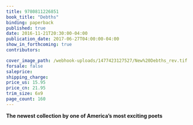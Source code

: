 ```yaml
---
title: 9780811226851
book_title: "Debths"
binding: paperback
published: true
date: 2016-11-21T20:30:00-04:00
publication_date: 2017-06-27T04:00:00-04:00
show_in_forthcoming: true
contributors:

cover_image_path: /webhook-uploads/1477423127527/New%20Debths_rev.tif
forsale: false
saleprice:
shipping_charge:
price_us: 15.95
price_cn: 21.95
trim_size: 6x9
page_count: 160
---
```

**The newest collection by one of America’s most exciting poets**

